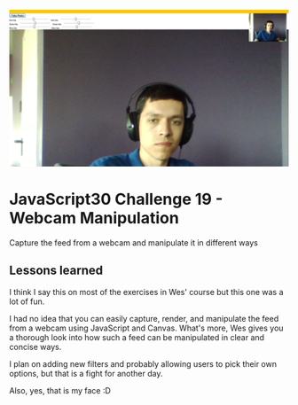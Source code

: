 ![JS19](js19.png)
# JavaScript30 Challenge 19 - Webcam Manipulation
Capture the feed from a webcam and manipulate it in different ways

## Lessons learned

I think I say this on most of the exercises in Wes' course but this one was a lot of fun.

I had no idea that you can easily capture, render, and manipulate the feed from a webcam using JavaScript and Canvas. What's more, Wes gives you a thorough look into how such a feed can be manipulated in clear and concise ways.

I plan on adding new filters and probably allowing users to pick their own options, but that is a fight for another day.

Also, yes, that is my face :D